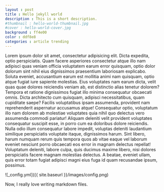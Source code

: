 ```yaml
---
layout : post
title : Hello jekyll world
description : This is a short description.
#thumbnail : hello-world-thumbnail.jpg
#cover : hello-world-cover.jpg
background : ff4e00
color : ddf8e8
categories : article trending
---
```


Lorem ipsum dolor sit amet, consectetur adipisicing elit. Dicta expedita, optio perspiciatis. Quam facere asperiores consectetur atque illo nam adipisci quas veniam officia voluptatem earum error quisquam, optio dolor dolorum sint nihil eius dignissimos praesentium laboriosam explicabo. Soluta eveniet, accusantium earum est mollitia animi nam quisquam, optio atque fugiat iure sapiente molestias. Eius voluptates nam earum dicta, velit quas quae dolores reiciendis veniam ab, est distinctio alias tenetur dolorem? Tempora et ratione dignissimos fugiat illo minima consequatur obcaecati omnis. Dicta architecto cum quisquam, adipisci necessitatibus, quam cupiditate saepe? Facilis voluptatibus ipsam assumenda, provident nam reprehenderit aspernatur accusamus atque! Consequatur optio, voluptatum illo nam dolorem ab molestiae voluptates quia nihil quo delectus vero assumenda commodi pariatur! Aliquam deleniti velit provident voluptates consequatur suscipit esse, in porro cum ea doloribus dolore reiciendis. Nulla odio illum consequatur labore impedit, voluptas deleniti laudantium similique perspiciatis voluptate itaque, dignissimos harum. Sint libero, harum numquam rerum quis tempora quos ab vitae eaque vel laborum eveniet nesciunt porro obcaecati eos error in magnam delectus repellat! Voluptatum deleniti, labore culpa, quis ducimus maxime libero, nisi dolores perspiciatis facere magnam molestias delectus. A beatae, eveniet ullam, quis error totam fugiat adipisci magni eius fuga id quam recusandae ipsum, possimus.

![_config.yml]({{ site.baseurl }}/images/config.png)

Now, I really love writing markdown files.